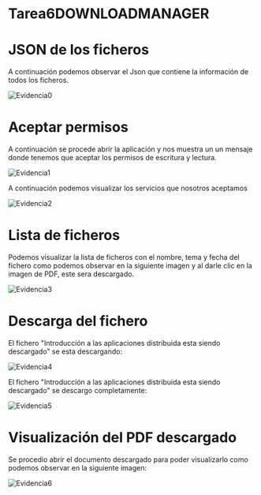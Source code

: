 # Tarea6DOWNLOADMANAGER

# JSON de los ficheros

A continuación podemos observar el Json que contiene la información de todos los ficheros.

![Evidencia0](https://user-images.githubusercontent.com/95297941/150552728-1995a36c-113f-4883-a908-0b4d83281355.png)

# Aceptar permisos

A continuación se procede abrir la aplicación y nos muestra un un mensaje donde tenemos que aceptar los permisos de escritura y lectura.

![Evidencia1](https://user-images.githubusercontent.com/95297941/150552746-69a20956-d215-4b64-9e2d-8ffdff232f42.png)

A continuación podemos visualizar los servicios que nosotros aceptamos

![Evidencia2](https://user-images.githubusercontent.com/95297941/150552766-bd4a47de-5b32-468b-87d5-14c5d9a2dc31.png)

# Lista de ficheros

Podemos visualizar la lista de ficheros con el nombre, tema y fecha del fichero como podemos observar en la siguiente imagen y al darle clic en la imagen de PDF, este sera descargado.

![Evidencia3](https://user-images.githubusercontent.com/95297941/150552788-176725e7-6946-443c-b82d-5f0a94406d3b.png)

# Descarga del fichero
El fichero "Introducción a las aplicaciones distribuida esta siendo descargado" se esta descargando:

![Evidencia4](https://user-images.githubusercontent.com/95297941/150552808-ee5f9637-62d2-4765-a23a-bcc247e53100.png)

El fichero "Introducción a las aplicaciones distribuida esta siendo descargado" se descargo completamente:

![Evidencia5](https://user-images.githubusercontent.com/95297941/150552827-39737388-e72f-45e5-af1f-3eebfb9eb58a.png)


# Visualización del PDF descargado
Se procedio abrir el documento descargado para poder visualizarlo como podemos observar en la siguiente imagen:

![Evidencia6](https://user-images.githubusercontent.com/95297941/150552841-43ec4cf8-5918-4665-b266-d05f9fc42e02.png)

